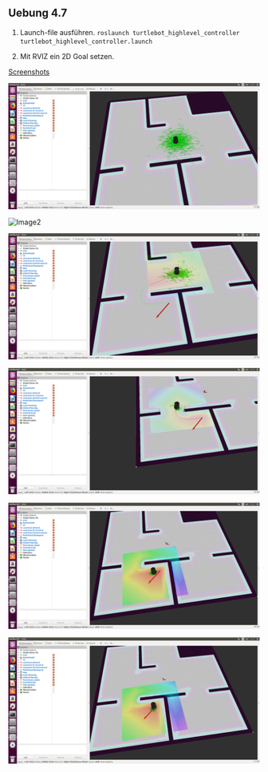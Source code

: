
## Uebung 4.7
1. Launch-file ausführen.
`roslaunch turtlebot_highlevel_controller turtlebot_highlevel_controller.launch`

2. Mit RVIZ ein 2D Goal setzen.

[Screenshots](https://github.com/nebendachs/mobile-roboter/tree/task7/turtlebot_highlevel_controller/imgs)

![Image1](https://github.com/nebendachs/mobile-roboter/blob/task7/turtlebot_highlevel_controller/imgs/Bildschirmfoto%20vom%202019-06-13%2010-53-04.png "Image 1")

![Image2](https://github.com/nebendachs/mobile-roboter/blob/task7/turtlebot_highlevel_controller/imgs/Bildschirmfoto%20vom%202019-06-13%2010-53-32.pngg "Image 2")

![Image3](https://github.com/nebendachs/mobile-roboter/blob/task7/turtlebot_highlevel_controller/imgs/Bildschirmfoto%20vom%202019-06-13%2010-53-36.png "Image 3")

![Image4](https://github.com/nebendachs/mobile-roboter/blob/task7/turtlebot_highlevel_controller/imgs/Bildschirmfoto%20vom%202019-06-13%2010-53-43.png "Image 4")

![Image5](https://github.com/nebendachs/mobile-roboter/blob/task7/turtlebot_highlevel_controller/imgs/Bildschirmfoto%20vom%202019-06-13%2010-53-47.png "Image 5")

![Image6](https://github.com/nebendachs/mobile-roboter/blob/task7/turtlebot_highlevel_controller/imgs/Bildschirmfoto%20vom%202019-06-13%2010-53-52.png "Image 6")
